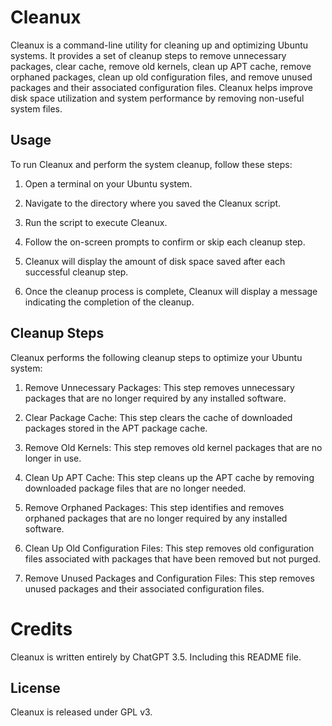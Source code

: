 # Cleanux

Cleanux is a command-line utility for cleaning up and optimizing Ubuntu systems. It provides a set of cleanup steps to remove unnecessary packages, clear cache, remove old kernels, clean up APT cache, remove orphaned packages, clean up old configuration files, and remove unused packages and their associated configuration files. Cleanux helps improve disk space utilization and system performance by removing non-useful system files.

## Usage

To run Cleanux and perform the system cleanup, follow these steps:

1. Open a terminal on your Ubuntu system.

2. Navigate to the directory where you saved the Cleanux script.

3. Run the script to execute Cleanux.

4. Follow the on-screen prompts to confirm or skip each cleanup step.

5. Cleanux will display the amount of disk space saved after each successful cleanup step.

6. Once the cleanup process is complete, Cleanux will display a message indicating the completion of the cleanup.

## Cleanup Steps

Cleanux performs the following cleanup steps to optimize your Ubuntu system:

1. Remove Unnecessary Packages: This step removes unnecessary packages that are no longer required by any installed software.

2. Clear Package Cache: This step clears the cache of downloaded packages stored in the APT package cache.

3. Remove Old Kernels: This step removes old kernel packages that are no longer in use.

4. Clean Up APT Cache: This step cleans up the APT cache by removing downloaded package files that are no longer needed.

5. Remove Orphaned Packages: This step identifies and removes orphaned packages that are no longer required by any installed software.

6. Clean Up Old Configuration Files: This step removes old configuration files associated with packages that have been removed but not purged.

7. Remove Unused Packages and Configuration Files: This step removes unused packages and their associated configuration files.

# Credits

Cleanux is written entirely by ChatGPT 3.5. Including this README file.

## License

Cleanux is released under GPL v3.
